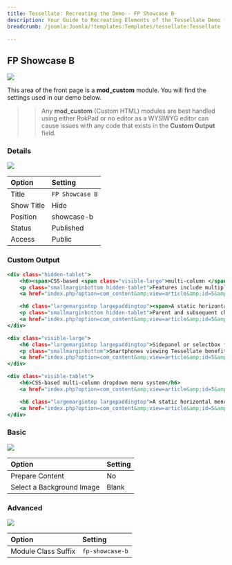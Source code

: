 ```yaml
---
title: Tessellate: Recreating the Demo - FP Showcase B
description: Your Guide to Recreating Elements of the Tessellate Demo for Joomla
breadcrumb: /joomla:Joomla/!templates:Templates/tessellate:Tessellate

---
```


FP Showcase B
-----

![][demo]

This area of the front page is a **mod_custom** module. You will find the settings used in our demo below.

>> Any **mod_custom** (Custom HTML) modules are best handled using either RokPad or no editor as a WYSIWYG editor can cause issues with any code that exists in the **Custom Output** field.

### Details

![][demo2]

| Option      | Setting         |
| :---------- | :----------     |
| Title       | `FP Showcase B` |
| Show Title  | Hide            |
| Position    | showcase-b      |
| Status      | Published       |
| Access      | Public          |

### Custom Output

~~~ .html
<div class="hidden-tablet">
    <h6><span>CSS-based <span class="visible-large">multi-column </span>dropdown menu system</span></h6>
    <p class="smallmarginbottom hidden-tablet">Features include multiple columns, inline modules and positions, and more.</p>
    <a href="index.php?option=com_content&amp;view=article&amp;id=5&amp;Itemid=115" class="readon4">Read More</a>

    <h6 class="largemargintop largepaddingtop"><span>A static horizontal menu <span class="hidden-large">option</span><span class="visible-large"> with separated child items</span></span></h6>
    <p class="smallmarginbottom hidden-tablet">Parent and subsequent child items are placed in different, configurable positions.</p>
    <a href="index.php?option=com_content&amp;view=article&amp;id=5&amp;Itemid=115" class="readon4">Read More</a>
</div>

<div class="visible-large">
    <h6 class="largemargintop largepaddingtop">Sidepanel or selectbox format for mobile menu</h6>
    <p class="smallmarginbottom">Smartphones viewing Tessellate benefit from a mobile specific menu, for easier browsing.</p>
    <a href="index.php?option=com_content&amp;view=article&amp;id=5&amp;Itemid=115" class="readon4">Read More</a>
</div>

<div class="visible-tablet">
    <h6>CSS-based multi-column dropdown menu system</h6>
    <a href="index.php?option=com_content&amp;view=article&amp;id=5&amp;Itemid=115" class="readon4">Read More</a>

    <h6 class="largemargintop largepaddingtop">A static horizontal menu with separated child items</h6> 
    <a href="index.php?option=com_content&amp;view=article&amp;id=5&amp;Itemid=115" class="readon4">Read More</a>   
</div>
~~~

### Basic

![][demo3]

| Option                    | Setting     |
| :----------               | :---------- |
| Prepare Content           | No          |
| Select a Background Image | Blank       |

### Advanced

![][demo4]

| Option              | Setting         |
| :----------         | :----------     |
| Module Class Suffix | `fp-showcase-b` |

[demo]: assets/demo_5.jpeg
[demo2]: assets/demo_5a.jpeg
[demo3]: assets/demo_5b.jpeg
[demo4]: assets/demo_5c.jpeg
